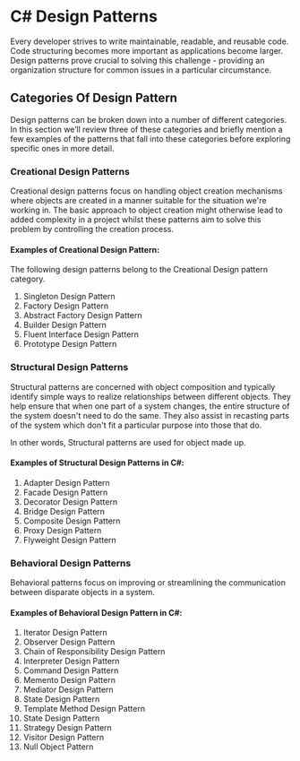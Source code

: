 # C# Design Patterns
Every developer strives to write maintainable, readable, and reusable code. Code structuring becomes more important as applications become larger. Design patterns prove crucial to solving this challenge - providing an organization structure for common issues in a particular circumstance.

## Categories Of Design Pattern
Design patterns can be broken down into a number of different categories. In this section we’ll review three of these categories and briefly mention a few examples of the patterns that fall into these categories before exploring specific ones in more detail.

### Creational Design Patterns
Creational design patterns focus on handling object creation mechanisms where objects are created in a manner suitable for the situation we're working in. The basic approach to object creation might otherwise lead to added complexity in a project whilst these patterns aim to solve this problem by controlling the creation process.

#### Examples of Creational Design Pattern:
The following design patterns belong to the Creational Design pattern category.

1. Singleton Design Pattern
2. Factory Design Pattern
3. Abstract Factory Design Pattern
4. Builder Design Pattern
5. Fluent Interface Design Pattern
6. Prototype Design Pattern

### Structural Design Patterns
Structural patterns are concerned with object composition and typically identify simple ways to realize relationships between different objects. They help ensure that when one part of a system changes, the entire structure of the system doesn't need to do the same. They also assist in recasting parts of the system which don't fit a particular purpose into those that do.

In other words, Structural patterns are used for object made up.

#### Examples of Structural Design Patterns in C#:
1. Adapter Design Pattern
2. Facade Design Pattern
3. Decorator Design Pattern
4. Bridge Design Pattern
5. Composite Design Pattern
6. Proxy Design Pattern
7. Flyweight Design Pattern

### Behavioral Design Patterns
Behavioral patterns focus on improving or streamlining the communication between disparate objects in a system.

#### Examples of Behavioral Design Pattern in C#:
1. Iterator Design Pattern
2. Observer Design Pattern
3. Chain of Responsibility Design Pattern
4. Interpreter Design Pattern
5. Command Design Pattern
6. Memento Design Pattern
7. Mediator Design Pattern
8. State Design Pattern
9. Template Method Design Pattern
10. State Design Pattern
11. Strategy Design Pattern
12. Visitor Design Pattern
13. Null Object Pattern
